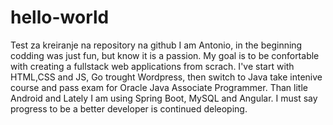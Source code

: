 # hello-world
Test za kreiranje na repository na github
I am Antonio, in the beginning codding was just fun, but know it is a passion.
My goal is to be confortable with creating a fullstack web applications from scrach. 
I've start with HTML,CSS and JS, Go trought Wordpress, then switch to Java take intenive course and pass exam for Oracle Java Associate Programmer. Than litle Android and Lately I am using Spring Boot, MySQL and Angular.
I must say progress to be a better developer is continued deleoping. 

